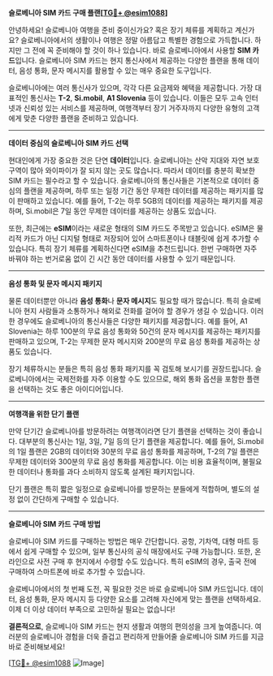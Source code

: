 **슬로베니아 SIM 카드 구매 플랜[[TG💪+ @esim1088](https://t.me/s/esim1088)]**

안녕하세요! 슬로베니아 여행을 준비 중이신가요? 혹은 장기 체류를 계획하고 계신가요? 슬로베니아에서의 생활이나 여행은 정말 아름답고 특별한 경험으로 가득합니다. 하지만 그 전에 꼭 준비해야 할 것이 하나 있습니다. 바로 슬로베니아에서 사용할 **SIM 카드**입니다. 슬로베니아 SIM 카드는 현지 통신사에서 제공하는 다양한 플랜을 통해 데이터, 음성 통화, 문자 메시지를 활용할 수 있는 매우 중요한 도구입니다.

슬로베니아에는 여러 통신사가 있으며, 각각 다른 요금제와 혜택을 제공합니다. 가장 대표적인 통신사는 **T-2**, **Si.mobil**, **A1 Slovenia** 등이 있습니다. 이들은 모두 고속 인터넷과 신뢰성 있는 서비스를 제공하며, 여행객부터 장기 거주자까지 다양한 유형의 고객에게 맞춘 다양한 플랜을 준비하고 있습니다.

---

**데이터 중심의 슬로베니아 SIM 카드 선택**

현대인에게 가장 중요한 것은 단연 **데이터**입니다. 슬로베니아는 산악 지대와 자연 보호 구역이 많아 와이파이가 잘 되지 않는 곳도 많습니다. 따라서 데이터를 충분히 확보한 SIM 카드는 필수라고 할 수 있습니다. 슬로베니아의 통신사들은 기본적으로 데이터 중심의 플랜을 제공하며, 하루 또는 일정 기간 동안 무제한 데이터를 제공하는 패키지를 많이 판매하고 있습니다. 예를 들어, T-2는 하루 5GB의 데이터를 제공하는 패키지를 제공하며, Si.mobil은 7일 동안 무제한 데이터를 제공하는 상품도 있습니다.

또한, 최근에는 **eSIM**이라는 새로운 형태의 SIM 카드도 주목받고 있습니다. eSIM은 물리적 카드가 아닌 디지털 형태로 저장되어 있어 스마트폰이나 태블릿에 쉽게 추가할 수 있습니다. 특히 장기 체류를 계획하신다면 eSIM을 추천드립니다. 한번 구매하면 자주 바꿔야 하는 번거로움 없이 긴 시간 동안 데이터를 사용할 수 있기 때문입니다.

---

**음성 통화 및 문자 메시지 패키지**

물론 데이터뿐만 아니라 **음성 통화**나 **문자 메시지**도 필요할 때가 많습니다. 특히 슬로베니아 현지 사람들과 소통하거나 해외로 전화를 걸어야 할 경우가 생길 수 있습니다. 이러한 경우에도 슬로베니아의 통신사들은 다양한 패키지를 제공합니다. 예를 들어, A1 Slovenia는 하루 100분의 무료 음성 통화와 50건의 문자 메시지를 제공하는 패키지를 판매하고 있으며, T-2는 무제한 문자 메시지와 200분의 무료 음성 통화를 제공하는 상품도 있습니다.

장기 체류하시는 분들은 특히 음성 통화 패키지를 꼭 검토해 보시기를 권장드립니다. 슬로베니아에서는 국제전화를 자주 이용할 수도 있으므로, 해외 통화 옵션을 포함한 플랜을 선택하는 것도 좋은 아이디어입니다.

---

**여행객을 위한 단기 플랜**

만약 단기간 슬로베니아를 방문하려는 여행객이라면 단기 플랜을 선택하는 것이 좋습니다. 대부분의 통신사는 1일, 3일, 7일 등의 단기 플랜을 제공합니다. 예를 들어, Si.mobil의 1일 플랜은 2GB의 데이터와 30분의 무료 음성 통화를 제공하며, T-2의 7일 플랜은 무제한 데이터와 300분의 무료 음성 통화를 제공합니다. 이는 비용 효율적이며, 불필요한 데이터나 통화를 과다 소비하지 않도록 설계된 패키지입니다.

단기 플랜은 특히 짧은 일정으로 슬로베니아를 방문하는 분들에게 적합하며, 별도의 설정 없이 간단하게 구매할 수 있습니다.

---

**슬로베니아 SIM 카드 구매 방법**

슬로베니아 SIM 카드를 구매하는 방법은 매우 간단합니다. 공항, 기차역, 대형 마트 등에서 쉽게 구매할 수 있으며, 일부 통신사의 공식 매장에서도 구매 가능합니다. 또한, 온라인으로 사전 구매 후 현지에서 수령할 수도 있습니다. 특히 eSIM의 경우, 출국 전에 구매하여 스마트폰에 바로 추가할 수 있습니다.

슬로베니아에서의 첫 번째 도전, 꼭 필요한 것은 바로 슬로베니아 SIM 카드입니다. 데이터, 음성 통화, 문자 메시지 등 다양한 요소를 고려해 자신에게 맞는 플랜을 선택하세요. 이제 더 이상 데이터 부족으로 고민하실 필요는 없습니다!

**결론적으로**, 슬로베니아 SIM 카드는 현지 생활과 여행의 편의성을 크게 높여줍니다. 여러분의 슬로베니아 경험을 더욱 즐겁고 편리하게 만들어줄 슬로베니아 SIM 카드를 지금 바로 준비해보세요!

[[TG💪+ @esim1088](https://t.me/s/esim1088) ![Image](https://i.postimg.cc/Y0z9fWf4/image.png)]